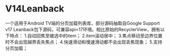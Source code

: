 # V14Leanback

  一个适用于Android TV端的分页加载列表库，部分源码抽取自Google Support v17 Leanback包下源码，可兼容api<17环境。相比原始的RecyclerView，拥有以下特点：
  1.自动回焦至被选中的item；
  2.item滚动居中；
  3.焦点移动至边界位置时不会出现越界丢失焦点；
  4.快速滑动和慢速滑动都不会出现丢焦现象；
  5.支持分页加载；
